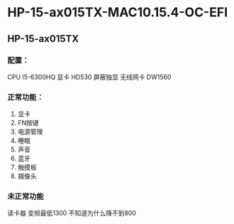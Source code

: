 # HP-15-ax015TX-MAC10.15.4-OC-EFI
## HP-15-ax015TX
### 配置：
CPU I5-6300HQ
显卡 HD530 屏蔽独显
无线网卡 DW1560

### 正常功能：
1. 显卡
2. FN按键
3. 电源管理
4. 睡眠
5. 声音
6. 蓝牙
7. 触摸板
8. 摄像头

### 未正常功能
读卡器
变频最低1300  不知道为什么降不到800
